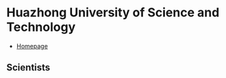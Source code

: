 # Huazhong University of Science and Technology 

- [Homepage](https://www.hust.edu.cn)

## Scientists
